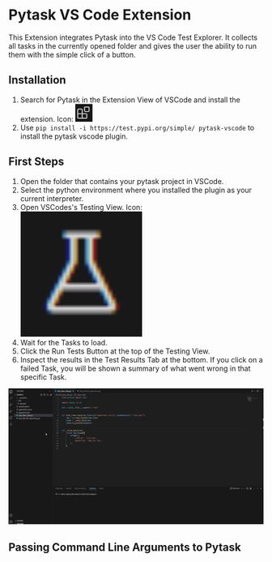 # Pytask VS Code Extension
This Extension integrates Pytask into the VS Code Test Explorer. It collects all tasks in the currently opened folder and gives the user the ability to run them with the simple click of a button.

## Installation
1. Search for Pytask in the Extension View of VSCode and install the extension. Icon: ![Icon](doc/icon_ext.png) 
2. Use ```pip install -i https://test.pypi.org/simple/ pytask-vscode``` to install the pytask vscode plugin.

## First Steps

1. Open the folder that contains your pytask project in VSCode.
2. Select the python environment where you installed the plugin as your current interpreter.
3. Open VSCodes's Testing View. Icon: <img src="doc/icon_test.png" width="50%" height="50%">
4. Wait for the Tasks to load.
5. Click the Run Tests Button at the top of the Testing View.
6. Inspect the results in the Test Results Tab at the bottom. If you click on a failed Task, you will be shown a summary of what went wrong in that specific Task.

![Icon](doc/pytask_run.gif)

## Passing Command Line Arguments to Pytask


